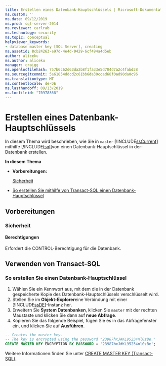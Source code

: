 ```yaml
---
title: Erstellen eines Datenbank-Hauptschlüssels | Microsoft-Dokumentation
ms.custom: ''
ms.date: 09/12/2019
ms.prod: sql-server-2014
ms.reviewer: carlrab
ms.technology: security
ms.topic: conceptual
helpviewer_keywords:
- database master key [SQL Server], creating
ms.assetid: 8cb24263-e97d-4e4d-9429-6cf494a4d5eb
author: aliceku
ms.author: aliceku
manager: craigg
ms.openlocfilehash: 757b6c62d63da2b8f1fa33e5d704d7a2c4fabd38
ms.sourcegitcommit: 5a61854ddcd2c61bb6da30ccad68f0ad90da0c96
ms.translationtype: MT
ms.contentlocale: de-DE
ms.lasthandoff: 09/13/2019
ms.locfileid: "70978368"
---
```

# <a name="create-a-database-master-key"></a>Erstellen eines Datenbank-Hauptschlüssels

In diesem Thema wird beschrieben, wie Sie in `master` [!INCLUDE[ssCurrent](../../../includes/sscurrent-md.md)] mithilfe [!INCLUDE[tsql](../../../includes/tsql-md.md)]von einen Datenbank-Hauptschlüssel in der-Datenbank erstellen.

**In diesem Thema**

- **Vorbereitungen:**

  [Sicherheit](#Security)

- [So erstellen Sie mithilfe von Transact-SQL einen Datenbank-Hauptschlüssel](#TsqlProcedure)

## <a name="BeforeYouBegin"></a> Vorbereitungen

### <a name="Security"></a> Sicherheit

#### <a name="Permissions"></a> Berechtigungen

Erfordert die CONTROL-Berechtigung für die Datenbank.

## <a name="TsqlProcedure"></a> Verwenden von Transact-SQL

### <a name="to-create-a-database-master-key"></a>So erstellen Sie einen Datenbank-Hauptschlüssel

1. Wählen Sie ein Kennwort aus, mit dem die in der Datenbank gespeicherte Kopie des Datenbank-Hauptschlüssels verschlüsselt wird.
2. Stellen Sie im **Objekt-Explorer**eine Verbindung mit einer [!INCLUDE[ssDE](../../../includes/ssde-md.md)]-Instanz her.
3. Erweitern Sie **System Datenbanken**, klicken Sie `master` mit der rechten Maustaste und klicken Sie dann auf **neue Abfrage**.
4. Kopieren Sie das folgende Beispiel, fügen Sie es in das Abfragefenster ein, und klicken Sie auf **Ausführen**.

  ```sql
  -- Creates the master key.
  -- The key is encrypted using the password "23987hxJ#KL95234nl0zBe."
  CREATE MASTER KEY ENCRYPTION BY PASSWORD = '23987hxJ#KL95234nl0zBe';
```

Weitere Informationen finden Sie unter [CREATE MASTER KEY &#40;Transact-SQL&#41;](/sql/t-sql/statements/create-master-key-transact-sql).
